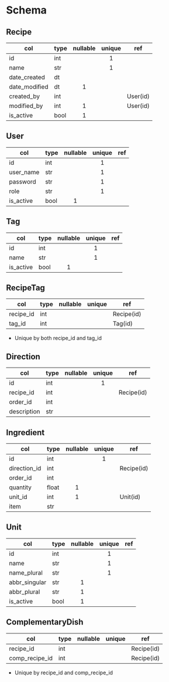 # Schema

## Recipe
| col           | type | nullable | unique | ref      |
| ------------- | ---- | :------: | :----: | -------- |
| id            | int  |          |   1    |          |
| name          | str  |          |   1    |          |
| date_created  | dt   |          |        |          |
| date_modified | dt   |    1     |        |          |
| created_by    | int  |          |        | User(id) |
| modified_by   | int  |    1     |        | User(id) |
| is_active     | bool |    1     |        |          |


## User
| col       | type | nullable | unique | ref |
| --------- | ---- | :------: | :----: | --- |
| id        | int  |          |   1    |     |
| user_name | str  |          |   1    |     |
| password  | str  |          |   1    |     |
| role      | str  |          |   1    |     |
| is_active | bool |    1     |        |     |

## Tag
| col       | type | nullable | unique | ref |
| --------- | ---- | :------: | :----: | --- |
| id        | int  |          |   1    |     |
| name      | str  |          |   1    |     |
| is_active | bool |    1     |        |     |

## RecipeTag
| col       | type | nullable | unique | ref        |
| --------- | ---- | :------: | :----: | ---------- |
| recipe_id | int  |          |        | Recipe(id) |
| tag_id    | int  |          |        | Tag(id)    |

- Unique by both recipe_id and tag_id

## Direction
| col         | type | nullable | unique | ref        |
| ----------- | ---- | :------: | :----: | ---------- |
| id          | int  |          |   1    |            |
| recipe_id   | int  |          |        | Recipe(id) |
| order_id    | int  |          |        |            |
| description | str  |          |        |            |

## Ingredient
| col          | type  | nullable | unique | ref        |
| ------------ | ----- | :------: | :----: | ---------- |
| id           | int   |          |   1    |            |
| direction_id | int   |          |        | Recipe(id) |
| order_id     | int   |          |        |            |
| quantity     | float |    1     |        |            |
| unit_id      | int   |    1     |        | Unit(id)   |
| item         | str   |          |        |            |

## Unit
| col           | type | nullable | unique | ref |
| ------------- | ---- | :------: | :----: | --- |
| id            | int  |          |   1    |     |
| name          | str  |          |   1    |     |
| name_plural   | str  |          |   1    |     |
| abbr_singular | str  |    1     |        |     |
| abbr_plural   | str  |    1     |        |     |
| is_active     | bool |    1     |        |     |


## ComplementaryDish
| col            | type | nullable | unique | ref        |
| -------------- | ---- | :------: | :----: | ---------- |
| recipe_id      | int  |          |        | Recipe(id) |
| comp_recipe_id | int  |          |        | Recipe(id) |

- Unique by recipe_id and comp_recipe_id